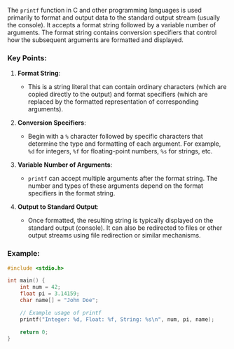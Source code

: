 
The `printf` function in C and other programming languages is used primarily to format and output data to the standard output stream (usually the console). It accepts a format string followed by a variable number of arguments. The format string contains conversion specifiers that control how the subsequent arguments are formatted and displayed.

### Key Points:

1. **Format String**: 
   - This is a string literal that can contain ordinary characters (which are copied directly to the output) and format specifiers (which are replaced by the formatted representation of corresponding arguments).

2. **Conversion Specifiers**: 
   - Begin with a `%` character followed by specific characters that determine the type and formatting of each argument. For example, `%d` for integers, `%f` for floating-point numbers, `%s` for strings, etc.

3. **Variable Number of Arguments**: 
   - `printf` can accept multiple arguments after the format string. The number and types of these arguments depend on the format specifiers in the format string.

4. **Output to Standard Output**: 
   - Once formatted, the resulting string is typically displayed on the standard output (console). It can also be redirected to files or other output streams using file redirection or similar mechanisms.

### Example:

```c
#include <stdio.h>

int main() {
    int num = 42;
    float pi = 3.14159;
    char name[] = "John Doe";

    // Example usage of printf
    printf("Integer: %d, Float: %f, String: %s\n", num, pi, name);

    return 0;
}
